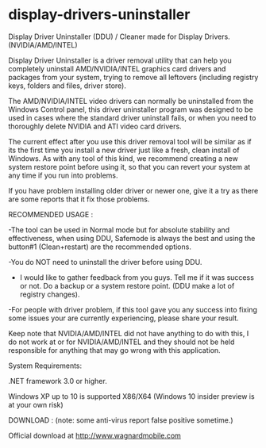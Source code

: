 # display-drivers-uninstaller
Display Driver Uninstaller (DDU) / Cleaner made for Display Drivers.(NVIDIA/AMD/INTEL)


Display Driver Uninstaller is a driver removal utility that can help you completely uninstall AMD/NVIDIA/INTEL graphics card drivers and packages from your system, trying to remove all leftovers (including registry keys, folders and files, driver store). 

The AMD/NVIDIA/INTEL video drivers can normally be uninstalled from the Windows Control panel, this driver uninstaller program was designed to be used in cases where the standard driver uninstall fails, or when you need to thoroughly delete NVIDIA and ATI video card drivers. 

The current effect after you use this driver removal tool will be similar as if its the first time you install a new driver just like a fresh, clean install of Windows. As with any tool of this kind, we recommend creating a new system restore point before using it, so that you can revert your system at any time if you run into problems.


If you have problem installing older driver or newer one, give it a try as there are some reports that it fix those problems.

RECOMMENDED USAGE :

-The tool can be used in Normal mode but for absolute stability and effectiveness, when using DDU, Safemode is always the best and using the button#1 (Clean+restart) are the recommended options.

-You do NOT need to uninstall the driver before using DDU.

- I would like to gather feedback from you guys. Tell me if it was success or not. 
Do a backup or a system restore point. (DDU make a lot of registry changes).

-For people with driver problem, if this tool gave you any success into fixing some issues your are currently experiencing, please share your result.


Keep note that NVIDIA/AMD/INTEL did not have anything to do with this, I do not work at or for NVIDIA/AMD/INTEL and they should not be held responsible for anything that may go wrong with this application.




System Requirements:

.NET framework 3.0 or higher.

Windows XP up to 10 is supported X86/X64 (Windows 10 insider preview is at your own risk)

DOWNLOAD : (note: some anti-virus report false positive sometime.) 

Official download at http://www.wagnardmobile.com
